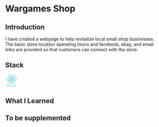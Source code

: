 # Wargames Shop 

## Introduction

I have created a webpage to help revitalize local small shop businesses. The basic store location operating hours and facebook, ebay, and email links are provided so that customers can connect with the store.

## Stack
<p align="left"> <a href="https://reactjs.org/" target="_blank" rel="noreferrer"> <img src="https://raw.githubusercontent.com/devicons/devicon/master/icons/react/react-original-wordmark.svg" alt="react" width="40" height="40"/> </a> </p>


## What I Learned



## To be supplemented

